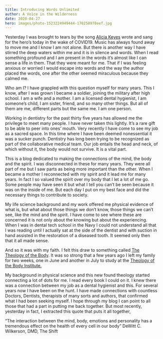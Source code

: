 ```yaml
---
title: Introducing Words Unlimited
author: A Voice in the Wilderness
date: 2020-04-27
hero: images/photo-1523224949444-170258978eef.jpg
---
```

Yesterday I was brought to tears by the song [Alicia Keyes](https://www.youtube.com/watch?v=ighFo0i0nrA) wrote and sang for the hero’s today in the wake of COVID19. Music has always found away to move me and I know I am not alone. But there is another way I have stirred the deep waters within me and it is in silence and words. When I read something profound and I am present in the words it’s almost like I can sense a life in them. That they were meant for me. That if I was feeling anxious or worried I would escape into words and the way the author placed the words, one after the other seemed miraculous because they calmed me.

Who am I? I have grappled with this question myself for many years. This I know, after I was grown I became a soldier, joining the military after high school. I am a wife and a mother. I am a licensed dental hygienist, I am someone’s child, I am sister, friend, and so many other things. But all of them are me, different parts but the same me. I am one person. 

Working in dentistry for the past thirty five years has allowed me the privilege to meet many people. I have never taken this lightly. It’s a rare gift to be able to peer into ones’ mouth. Very recently I have come to see my job as a sacred space. In this time where I have been deemed nonessential it was a sucker punch. Dentistry has long been trying to be recognized as part of the collaborative medical team. Our job entails the head and neck, of which without it, the body would not survive. It is a vital part.

This is a blog dedicated to making the connections of the mind, the body and the spirit. I was disconnected in these for many years. They were all part of me but I saw parts as being more important than the other. When I became a mother I reconnected with my spirit and it lead me for many years. In fact I so valued the spirit over my body that I let a lot of me go. Some people may have seen it but what I tell you can’t be seen because it was on the inside of me. But each day I put on my best face and did the necessary things to contribute to society.

My life science background and my work offered me physical evidence of what is, but what about those things we don’t know, those things we can’t see, like the mind and the spirit. I have come to see where these are concerned it is not only about the knowing but about the experiencing. When I was in dental tech school in the Navy I could not understand all that I was reading until I actually sat at the side of the dentist and with suction in hand assisted in the restoration of a diseased tooth. It seemed only then that it all made sense.

And so it was with my faith. I felt this draw to something called [The Theology of the Body](http://www.theologyofthebody.net/). It was so strong that a few years ago I left my family for two weeks,  one in June and another in July to study at the [Theology of the Body Institute. ](https://tobinstitute.org/)

My background in physical science and this new found theology started connecting a lot of dots for me. I read every book I could on it. I knew there was a connection between my job as a dental hygienist and this. For  several years now I have been on the hunt. I have made connections with countless Doctors, Dentists, therapists of many sorts and authors, that confirmed what I had been seeking myself. I hope through my blog I can point to all those that had a part in putting me back together. But most recently, yesterday in fact, I extracted this quote that puts it all together,

 “The interaction between the mind, body, emotions and personality has a tremendous effect on the health of every cell in our body”
DeWitt C. Wilkerson, DMD, The Shift